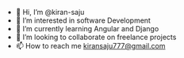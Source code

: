 - 👋 Hi, I’m @kiran-saju
- 👀 I’m interested in software Development
- 🌱 I’m currently learning Angular and Django
- 💞️ I’m looking to collaborate on freelance projects
- 📫 How to reach me kiransaju777@gmail.com

<!---
kiran-saju/kiran-saju is a ✨ special ✨ repository because its `README.md` (this file) appears on your GitHub profile.
You can click the Preview link to take a look at your changes.
--->
